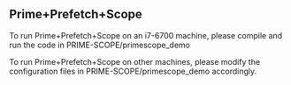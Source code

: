 ## Prime+Prefetch+Scope
To run Prime+Prefetch+Scope on an i7-6700 machine, please compile and run the code in PRIME-SCOPE/primescope_demo

To run Prime+Prefetch+Scope on other machines, please modify the configuration files in PRIME-SCOPE/primescope_demo accordingly.


